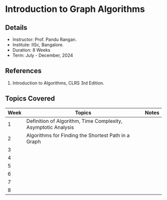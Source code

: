 # Introduction to Graph Algorithms
## Details
- Instructor: Prof. Pandu Rangan.
- Institute: IISc, Bangalore.
- Duration: 8 Weeks
- Term: July - December, 2024

## References
1. Introduction to Algorithms, CLRS 3rd Edition.


## Topics Covered
| Week | Topics | Notes |
| --- |-----|-----|
| 1| Definition of Algorithm, Time Complexity, Asymptotic Analysis | |
| 2| Algorithms for Finding the Shortest Path in a Graph| |
| 3|| |
| 4|| |
| 5|| |
| 6|| |
| 7|| |
| 8|| |
